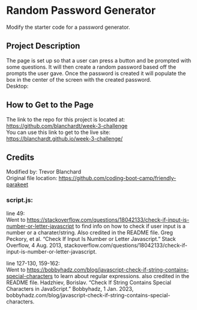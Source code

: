 # Random Password Generator  
Modify the starter code for a password generator.

## Project Description
The page is set up so that a user can press a button and be prompted with some questions.  It will then create a  random password 
based off the prompts the user gave.  Once the password is created it will populate the box in the center of the screen with the 
created password.  
Desktop:    

## How to Get to the Page
The link to the repo for this project is located at: https://github.com/blanchardt/week-3-challenge  
You can use this link to get to the live site: https://blanchardt.github.io/week-3-challenge/

## Credits
Modified by: Trevor Blanchard  
Original file location: https://github.com/coding-boot-camp/friendly-parakeet  

### script.js:  

line 49:  
Went to https://stackoverflow.com/questions/18042133/check-if-input-is-number-or-letter-javascript to find info on how to check 
if user input is a number or a charater/string.  Also credited in the README file.
Greg Peckory, et al. “Check If Input Is Number or Letter Javascript.” Stack Overflow, 4 Aug. 2013, 
    stackoverflow.com/questions/18042133/check-if-input-is-number-or-letter-javascript.  

line 127-130, 159-162:  
Went to https://bobbyhadz.com/blog/javascript-check-if-string-contains-special-characters to learn about regular expressions.
also credited in the README file.
Hadzhiev, Borislav. “Check If String Contains Special Characters in JavaScript.” Bobbyhadz, 1 Jan. 2023, 
    bobbyhadz.com/blog/javascript-check-if-string-contains-special-characters.  